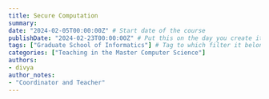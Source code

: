 ```yaml
---
title: Secure Computation
summary: 
date: "2024-02-05T00:00:00Z" # Start date of the course
publishDate: "2024-02-23T00:00:00Z" # Put this on the day you create it.
tags: ["Graduate School of Informatics"] # Tag to which filter it belongs, see home/teaching.md for the filters
categories: ["Teaching in the Master Computer Science"]
authors:
- divya
author_notes: 
- "Coordinator and Teacher"
---
```



